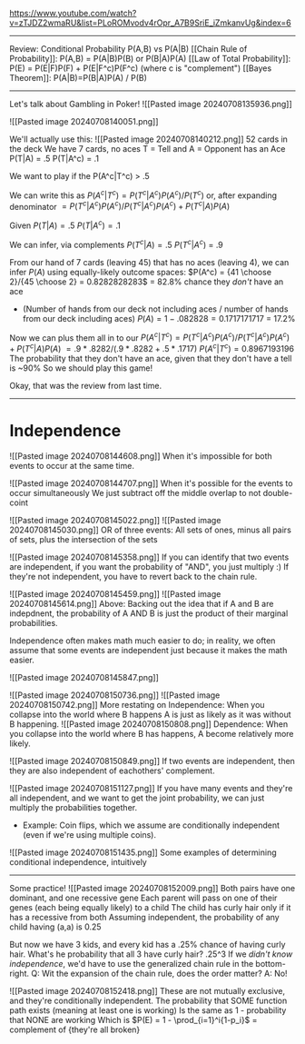 https://www.youtube.com/watch?v=zTJDZ2wmaRU&list=PLoROMvodv4rOpr_A7B9SriE_iZmkanvUg&index=6

------

Review: Conditional Probability
P(A,B) vs P(A|B)
[[Chain Rule of Probability]]: P(A,B) = P(A|B)P(B) or P(B|A)P(A)
[[Law of Total Probability]]: P(E) = P(E|F)P(F) + P(E|F^c)P(F^c) (where c is "complement")
[[Bayes Theorem]]: P(A|B)=P(B|A)P(A) / P(B)

---

Let's talk about Gambling in Poker!
![[Pasted image 20240708135936.png]]

![[Pasted image 20240708140051.png]]

We'll actually use this:
![[Pasted image 20240708140212.png]]
52 cards in the deck
We have 7 cards, no aces
T = Tell and A = Opponent has an Ace
P(T|A) = .5
P(T|A^c) = .1

We want to play if the P(A^c|T^c) > .5

We can write this as 
$P(A^c|T^c) = P(T^c|A^c)P(A^c) / P(T^c)$
or, after expanding denominator
$= P(T^c|A^c)P(A^c) / P(T^c|A^c)P(A^c) + P(T^c|A)P(A)$

Given
$P(T|A) = .5$
$P(T|A^c) = .1$

We can infer, via complements
$P(T^c|A) = .5$
$P(T^c|A^c)$ = .9

From our hand of 7 cards (leaving 45) that has no aces (leaving 4), we can infer $P(A)$ using equally-likely outcome spaces:
$P(A^c) = {41 \choose 2}/{45 \choose 2} = 0.8282828283$ = 82.8% chance they *don't* have an ace
- (Number of hands from our deck not including aces / number of hands from our deck including aces)
$P(A) = 1-.082828 = 0.1717171717$ = 17.2%

Now we can plus them all in to our 
$P(A^c|T^c) = P(T^c|A^c)P(A^c) / P(T^c|A^c)P(A^c) + P(T^c|A)P(A)$
$= .9*.8282 / (.9*.8282 + .5*.1717)$
$P(A^c|T^c) = 0.8967193196$
The probability that they don't have an ace, given that they don't have a tell is ~90%
So we should play this game!

Okay, that was the review from last time.

----

# Independence

![[Pasted image 20240708144608.png]]
When it's impossible for both events to occur at the same time.

![[Pasted image 20240708144707.png]]
When it's possible for the events to occur simultaneously
 We just subtract off the middle overlap to not double-coint

![[Pasted image 20240708145022.png]]
![[Pasted image 20240708145030.png]]
OR of three events: All sets of ones, minus all pairs of sets, plus the intersection of the sets


![[Pasted image 20240708145358.png]]
If you can identify that two events are independent, if you want the probability of "AND", you just multiply :)
If they're not independent, you have to revert back to the chain rule.

![[Pasted image 20240708145459.png]]
![[Pasted image 20240708145614.png]]
Above: Backing out the idea that if A and B are indepdnent, the probability of A AND B is just the product of their marginal probabilities.

Independence often makes math much easier to do; in reality, we often assume that some events are independent just because it makes the math easier.


![[Pasted image 20240708145847.png]]



![[Pasted image 20240708150736.png]]
![[Pasted image 20240708150742.png]]
More restating on Independence: When you collapse into the world where B happens A is just as likely as it was without B happening.
![[Pasted image 20240708150808.png]]
Dependence: When you collapse into the world where B has happens, A become relatively more likely.

![[Pasted image 20240708150849.png]]
If two events are independent, then they are also independent of eachothers' complement.

![[Pasted image 20240708151127.png]]
If you have many events and they're all independent, and we want to get the joint probability, we can just multiply the probabilities together.
- Example: Coin flips, which we assume are conditionally independent (even if we're using multiple coins). 

![[Pasted image 20240708151435.png]]
Some examples of determining conditional independence, intuitively


---

Some practice!
![[Pasted image 20240708152009.png]]
Both pairs have one dominant, and one recessive gene
Each parent will pass on one of their genes (each being equally likely) to a child
The child has curly hair only if it has a recessive from both
Assuming independent, the probability of any child having (a,a) is 0.25

But now we have 3 kids, and every kid has a .25% chance of having curly hair.
What's he probability that all 3 have curly hair? .25^3
If we *didn't know independence*, we'd have to use the generalized chain rule in the bottom-right.
Q: Wit the expansion of the chain rule, does the order matter?
A: No!


![[Pasted image 20240708152418.png]]
These are not mutually exclusive, and they're conditionally independent.
The probability that SOME function path exists (meaning at least one is working)
Is the same as 1 - probability that NONE are working
Which is 
$P(E) = 1 - \prod_{i=1}^i{1-p_i}$
	  = complement of {they're all broken}



